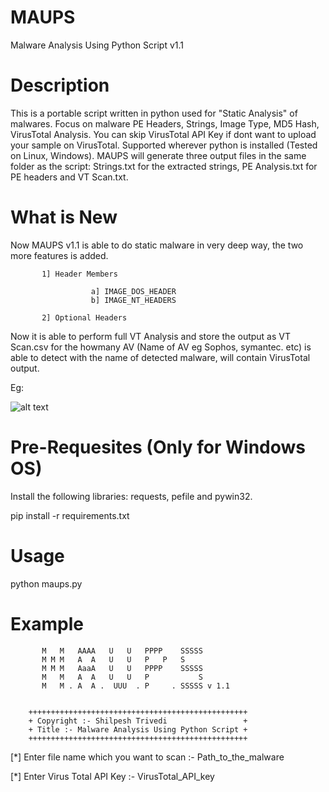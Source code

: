 # MAUPS

Malware Analysis Using Python Script v1.1

# Description

This is a portable script written in python used for "Static Analysis" of malwares. Focus on malware PE Headers, Strings, Image Type, MD5 Hash, VirusTotal Analysis. You can skip VirusTotal API Key if dont want to upload your sample on VirusTotal. Supported wherever python is installed (Tested on Linux, Windows). MAUPS will generate three output files in the same folder as the script: Strings.txt for the extracted strings, PE Analysis.txt for PE headers and VT Scan.txt.  

# What is New

Now MAUPS v1.1 is able to do static malware in very deep way, the two more features is added.

           1] Header Members
           
                      a] IMAGE_DOS_HEADER
                      b] IMAGE_NT_HEADERS
                      
           2] Optional Headers
Now it is able to perform full VT Analysis and store the output as VT Scan.csv for the howmany AV (Name of AV eg Sophos, symantec. etc) is able to detect with the name of detected malware, will contain VirusTotal output. 

Eg:

![alt text](https://github.com/ShilpeshTrivedi/MAUPS/blob/master/VT%20Scan.png)

# Pre-Requesites (Only for Windows OS)

Install the following libraries: requests, pefile and pywin32.

pip install -r requirements.txt

# Usage

python maups.py

# Example

           M   M   AAAA   U   U   PPPP    SSSSS
           M M M   A  A   U   U   P   P   S
           M M M   AaaA   U   U   PPPP    SSSSS
           M   M   A  A   U   U   P           S
           M   M . A  A .  UUU  . P     . SSSSS v 1.1


        +++++++++++++++++++++++++++++++++++++++++++++++++
        + Copyright :- Shilpesh Trivedi                 +
        + Title :- Malware Analysis Using Python Script +
        +++++++++++++++++++++++++++++++++++++++++++++++++

 [*] Enter file name which you want to scan :- Path_to_the_malware

 [*] Enter Virus Total API Key :- VirusTotal_API_key
